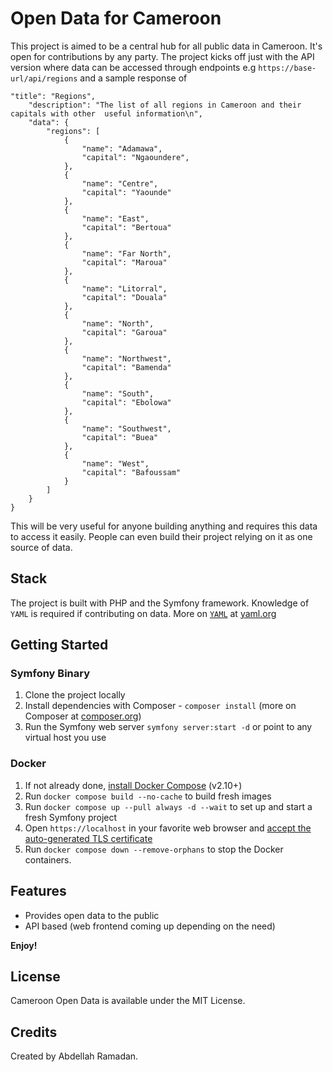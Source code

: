 # Open Data for Cameroon

This project is aimed to be a central hub for all public data in Cameroon. It's open for contributions by any party. 
The project kicks off just with the API version where data can be accessed through endpoints e.g `https://base-url/api/regions` and a sample response of 
```
"title": "Regions",
    "description": "The list of all regions in Cameroon and their capitals with other  useful information\n",
    "data": {
        "regions": [
            {
                "name": "Adamawa",
                "capital": "Ngaoundere",
            },
            {
                "name": "Centre",
                "capital": "Yaounde"
            },
            {
                "name": "East",
                "capital": "Bertoua"
            },
            {
                "name": "Far North",
                "capital": "Maroua"
            },
            {
                "name": "Litorral",
                "capital": "Douala"
            },
            {
                "name": "North",
                "capital": "Garoua"
            },
            {
                "name": "Northwest",
                "capital": "Bamenda"
            },
            {
                "name": "South",
                "capital": "Ebolowa"
            },
            {
                "name": "Southwest",
                "capital": "Buea"
            },
            {
                "name": "West",
                "capital": "Bafoussam"
            }
        ]
    }
}
```

This will be very useful for anyone building anything and requires this data to access it easily. People can even build their project relying on it as one source of data.

## Stack
The project is built with PHP and the Symfony framework. Knowledge of `YAML` is required if contributing on data. More on [`YAML`](https://yaml.org) at [yaml.org](https://yaml.org)


## Getting Started

### Symfony Binary

1. Clone the project locally
2. Install dependencies with Composer - `composer install` (more on Composer at [composer.org](https://composer.org))
3. Run the Symfony web server `symfony server:start -d` or point to any virtual host you use

### Docker
1. If not already done, [install Docker Compose](https://docs.docker.com/compose/install/) (v2.10+)
2. Run `docker compose build --no-cache` to build fresh images
3. Run `docker compose up --pull always -d --wait` to set up and start a fresh Symfony project
4. Open `https://localhost` in your favorite web browser and [accept the auto-generated TLS certificate](https://stackoverflow.com/a/15076602/1352334)
5. Run `docker compose down --remove-orphans` to stop the Docker containers.

## Features

* Provides open data to the public
* API based (web frontend coming up depending on the need)


**Enjoy!**


## License

Cameroon Open Data is available under the MIT License.

## Credits

Created by Abdellah Ramadan.
